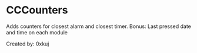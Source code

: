 # CCCounters
Adds counters for closest alarm and closest timer. Bonus: Last pressed date and time on each module

Created by: 0xkuj
